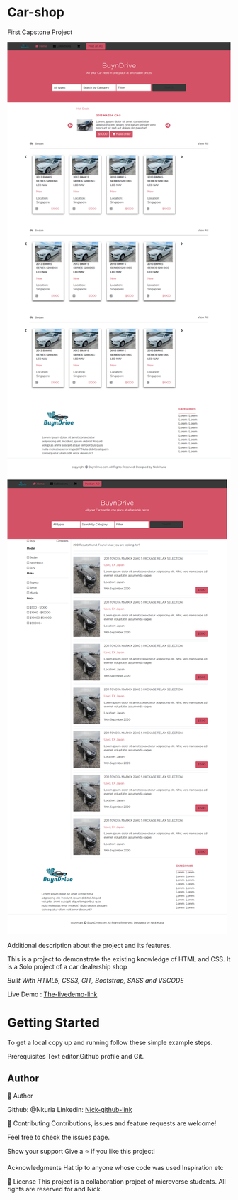 # Car-shop

First Capstone Project

<img src="images/Screenshot_2020-09-14 BuynDrive.png" alt="Screenshot">
<img src="images/Screenshot_2020-09-14 BuynDrive(1).png" alt="Screenshot">


Additional description about the project and its features.

This is a project to demonstrate the existing knowledge of HTML and CSS. It is a Solo project of a car dealership shop

<i>Built With HTML5, CSS3, GIT, Bootstrap, SASS and VSCODE</i>

Live Demo : [The-livedemo-link](https://nkuria.github.io/Car-shop/)

<h1>Getting Started</h1>

To get a local copy up and running follow these simple example steps.

Prerequisites Text editor,Github profile and Git.

<h2>Author</h2>


👤 Author

Github: @Nkuria Linkedin: [Nick-github-link](https://www.linkedin.com/in/nick-kuria-a148931a9/)

🤝 Contributing Contributions, issues and feature requests are welcome!

Feel free to check the issues page.

Show your support Give a ⭐️ if you like this project!

Acknowledgments Hat tip to anyone whose code was used Inspiration etc

📝 License This project is a collaboration project of microverse students. All rights are reserved for and Nick.